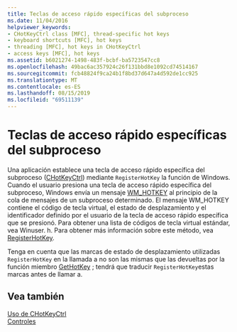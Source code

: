 ```yaml
---
title: Teclas de acceso rápido específicas del subproceso
ms.date: 11/04/2016
helpviewer_keywords:
- CHotKeyCtrl class [MFC], thread-specific hot keys
- keyboard shortcuts [MFC], hot keys
- threading [MFC], hot keys in CHotKeyCtrl
- access keys [MFC], hot keys
ms.assetid: b6021274-1498-483f-bcbf-ba5723547cc8
ms.openlocfilehash: 49bac6ac357924c26f131bbd8e1092cd74514167
ms.sourcegitcommit: fcb48824f9ca24b1f8bd37d647a4d592de1cc925
ms.translationtype: MT
ms.contentlocale: es-ES
ms.lasthandoff: 08/15/2019
ms.locfileid: "69511139"
---
```

# <a name="thread-specific-hot-keys"></a>Teclas de acceso rápido específicas del subproceso

Una aplicación establece una tecla de acceso rápido específica del subproceso ([CHotKeyCtrl](../mfc/reference/chotkeyctrl-class.md)) mediante `RegisterHotKey` la función de Windows. Cuando el usuario presiona una tecla de acceso rápido específica del subproceso, Windows envía un mensaje [WM_HOTKEY](/windows/win32/inputdev/wm-hotkey) al principio de la cola de mensajes de un subproceso determinado. El mensaje WM_HOTKEY contiene el código de tecla virtual, el estado de desplazamiento y el identificador definido por el usuario de la tecla de acceso rápido específica que se presionó. Para obtener una lista de códigos de tecla virtual estándar, vea Winuser. h. Para obtener más información sobre este método, vea [RegisterHotKey](/windows/win32/api/winuser/nf-winuser-registerhotkey).

Tenga en cuenta que las marcas de estado de desplazamiento utilizadas `RegisterHotKey` en la llamada a no son las mismas que las devueltas por la función miembro [GetHotKey](../mfc/reference/chotkeyctrl-class.md#gethotkey) ; tendrá que traducir `RegisterHotKey`estas marcas antes de llamar a.

## <a name="see-also"></a>Vea también

[Uso de CHotKeyCtrl](../mfc/using-chotkeyctrl.md)<br/>
[Controles](../mfc/controls-mfc.md)

